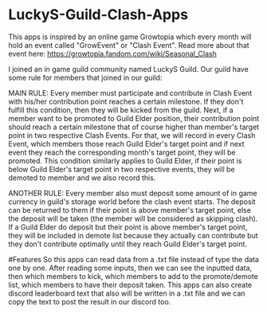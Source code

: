 # LuckyS-Guild-Clash-Apps
This apps is inspired by an online game Growtopia which every month will hold an event called "GrowEvent" or "Clash Event". Read more about that event here:
https://growtopia.fandom.com/wiki/Seasonal_Clash

I joined an in game guild community named LuckyS Guild. Our guild have some rule for members that joined in our guild:

MAIN RULE:
Every member must participate and contribute in Clash Event with his/her contribution point reaches a certain milestone. If they don't fulfill this condition, then they will be kicked from the guild.
Next, if a member want to be promoted to Guild Elder position, their contribution point should reach a certain milestone that of course higher than member's target point in two respective Clash Events. For that, we will record in every Clash Event, which members those reach Guild Elder's target point and if next event they reach the corresponding month's target point, they will be promoted.
This condition similarly applies to Guild Elder, if their point is below Guild Elder's target point in two respective events, they will be demoted to member and we also record this.

ANOTHER RULE:
Every member also must deposit some amount of in game currency in guild's storage world before the clash event starts. The deposit can be returned to them if their point is above member's target point, else the deposit will be taken (the member will be considered as skipping clash).
If a Guild Elder do deposit but their point is above member's target point, they will be included in demote list because they actually can contribute but they don't contribute optimally until they reach Guild Elder's target point.

#Features
So this apps can read data from a .txt file instead of type the data one by one. After reading some inputs, then we can see the inputted data, then which members to kick, which members to add to the promote/demote list, which members to have their deposit taken.
This apps can also create discord leaderboard text that also will be written in a .txt file and we can copy the text to post the result in our discord too.
